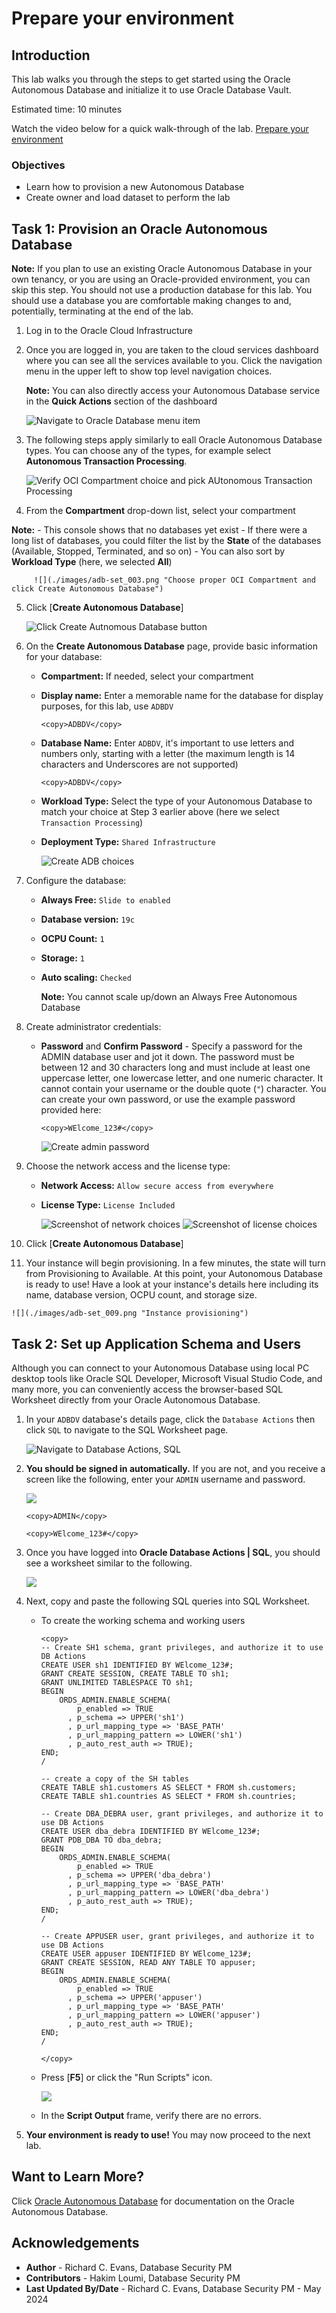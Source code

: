 # Prepare your environment

## Introduction

This lab walks you through the steps to get started using the Oracle Autonomous Database and initialize it to use Oracle Database Vault.

Estimated time: 10 minutes

Watch the video below for a quick walk-through of the lab.
[Prepare your environment](videohub:1_3krv0mxe)
<!-- [](youtube:RmiewRNMceQ)-->

### Objectives

-   Learn how to provision a new Autonomous Database
-   Create owner and load dataset to perform the lab

## Task 1: Provision an Oracle Autonomous Database

  **Note:** If you plan to use an existing Oracle Autonomous Database in your own tenancy, or you are using an Oracle-provided environment, you can skip this step. You should not use a production database for this lab. You should use a database you are comfortable making changes to and, potentially, terminating at the end of the lab. 

1. Log in to the Oracle Cloud Infrastructure

2. Once you are logged in, you are taken to the cloud services dashboard where you can see all the services available to you. Click the navigation menu in the upper left to show top level navigation choices.

      **Note:** You can also directly access your Autonomous Database service in the **Quick Actions** section of the dashboard

    ![](./images/adb-set_001.png "Navigate to Oracle Database menu item")

3. The following steps apply similarly to eall Oracle Autonomous Database types. You can choose any of the types, for example select **Autonomous Transaction Processing**. 

    ![](./images/adb-set_002.png "Verify OCI Compartment choice and pick AUtonomous Transaction Processing")

4. From the **Compartment** drop-down list, select your compartment

  **Note:**
     - This console shows that no databases yet exist
     - If there were a long list of databases, you could filter the list by the **State** of the databases (Available, Stopped, Terminated, and so on)
     - You can also sort by **Workload Type** (here, we selected **All**)

         ![](./images/adb-set_003.png "Choose proper OCI Compartment and click Create Autonomous Database")


5. Click [**Create Autonomous Database**]

    ![](./images/adb-set_004.png "Click Create Autnomous Database button")

6. On the **Create Autonomous Database** page, provide basic information for your database:
    - **Compartment:** If needed, select your compartment
    - **Display name:** Enter a memorable name for the database for display purposes, for this lab, use `ADBDV`

        ````
        <copy>ADBDV</copy>
        ````
    - **Database Name:** Enter `ADBDV`, it's important to use letters and numbers only, starting with a letter (the maximum length is 14 characters and Underscores are not supported)

        ````
        <copy>ADBDV</copy>
        ````

    - **Workload Type:** Select the type of your Autonomous Database to match your choice at Step 3 earlier above (here we select `Transaction Processing`)
    - **Deployment Type:** `Shared Infrastructure`

         ![](./images/adb-set_005.png "Create ADB choices")

7. Configure the database:

    - **Always Free:** `Slide to enabled`
    - **Database version:** `19c`
    - **OCPU Count:** `1`
    - **Storage:**  `1`
    - **Auto scaling:** `Checked`

      **Note:** You cannot scale up/down an Always Free Autonomous Database

8. Create administrator credentials:

    - **Password** and **Confirm Password** - Specify a password for the ADMIN database user and jot it down. The password must be between 12 and 30 characters long and must include at least one uppercase letter, one lowercase letter, and one numeric character. It cannot contain your username or the double quote (`"`) character. You can create your own password, or use the example password provided here:

        ````
        <copy>WElcome_123#</copy>
        ````

        ![](./images/adb-set_007.png "Create admin password")

9. Choose the network access and the license type:

    - **Network Access:** `Allow secure access from everywhere`
    - **License Type:** `License Included`

         ![](./images/adb-set_008.png "Screenshot of network choices")
         ![](./images/adb-set_008b.png "Screenshot of license choices")

10. Click [**Create Autonomous Database**]

11.  Your instance will begin provisioning. In a few minutes, the state will turn from Provisioning to Available. At this point, your Autonomous Database is ready to use! Have a look at your instance's details here including its name, database version, OCPU count, and storage size.

    ![](./images/adb-set_009.png "Instance provisioning")


## Task 2: Set up Application Schema and Users

Although you can connect to your Autonomous Database using local PC desktop tools like Oracle SQL Developer, Microsoft Visual Studio Code, and many more, you can conveniently access the browser-based SQL Worksheet directly from your Oracle Autonomous Database. 

1. In your `ADBDV` database's details page, click the `Database Actions` then click `SQL` to navigate to the SQL Worksheet page. 

    ![](./images/adb-set_010.png "Navigate to Database Actions, SQL")

2. **You should be signed in automatically.** If you are not, and you receive a screen like the following, enter your `ADMIN` username and password. 

    ![](./images/adb-set_012.png " ")
    
      ````
      <copy>ADMIN</copy>
      ````

      ````
      <copy>WElcome_123#</copy>
      ````



3. Once you have logged into **Oracle Database Actions | SQL**, you should see a worksheet similar to the following.

    ![](./images/adb-set_012b.png " ")

4. Next, copy and paste the following SQL queries into SQL Worksheet.  

    - To create the working schema and working users

        ````
        <copy>
        -- Create SH1 schema, grant privileges, and authorize it to use DB Actions
        CREATE USER sh1 IDENTIFIED BY WElcome_123#;
        GRANT CREATE SESSION, CREATE TABLE TO sh1;
        GRANT UNLIMITED TABLESPACE TO sh1;
        BEGIN
            ORDS_ADMIN.ENABLE_SCHEMA(
                p_enabled => TRUE
              , p_schema => UPPER('sh1')
              , p_url_mapping_type => 'BASE_PATH'
              , p_url_mapping_pattern => LOWER('sh1')
              , p_auto_rest_auth => TRUE);
        END;
        /

        -- create a copy of the SH tables
        CREATE TABLE sh1.customers AS SELECT * FROM sh.customers;
        CREATE TABLE sh1.countries AS SELECT * FROM sh.countries;

      -- Create DBA_DEBRA user, grant privileges, and authorize it to use DB Actions
        CREATE USER dba_debra IDENTIFIED BY WElcome_123#;
        GRANT PDB_DBA TO dba_debra;
        BEGIN
            ORDS_ADMIN.ENABLE_SCHEMA(
                p_enabled => TRUE
              , p_schema => UPPER('dba_debra')
              , p_url_mapping_type => 'BASE_PATH'
              , p_url_mapping_pattern => LOWER('dba_debra')
              , p_auto_rest_auth => TRUE);
        END;
        /

        -- Create APPUSER user, grant privileges, and authorize it to use DB Actions
        CREATE USER appuser IDENTIFIED BY WElcome_123#;
        GRANT CREATE SESSION, READ ANY TABLE TO appuser;
        BEGIN
            ORDS_ADMIN.ENABLE_SCHEMA(
                p_enabled => TRUE
              , p_schema => UPPER('appuser')
              , p_url_mapping_type => 'BASE_PATH'
              , p_url_mapping_pattern => LOWER('appuser')
              , p_auto_rest_auth => TRUE);
        END;
        /

        </copy>
        ````

    - Press [**F5**] or click the "Run Scripts" icon.

         ![](./images/adb-set_015.png " ")

    - In the **Script Output** frame, verify there are no errors. 

4. **Your environment is ready to use!** You may now proceed to the next lab. 

## Want to Learn More?

Click [Oracle Autonomous Database](https://docs.oracle.com/en/cloud/paas/autonomous-database/) for documentation on the Oracle Autonomous Database. 

## Acknowledgements
- **Author** - Richard C. Evans, Database Security PM
- **Contributors** - Hakim Loumi, Database Security PM
- **Last Updated By/Date** - Richard C. Evans, Database Security PM - May 2024
